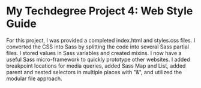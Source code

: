 # My Techdegree Project 4: Web Style Guide
 
For this project, I was provided a completed index.html and styles.css files. I converted the CSS into Sass by splitting the code into several Sass partial files. I stored values in Sass variables and created mixins. I now have a useful Sass micro-framework to quickly prototype other websites. I added breakpoint locations for media queries, added Sass Map and List, added parent and nested selectors in multiple places with "&", and utilized the modular file approach. 
